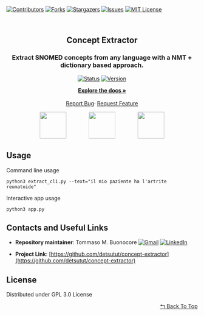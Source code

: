 <div id="top"></div>

[![Contributors][contributors-shield]][contributors-url]
[![Forks][forks-shield]][forks-url]
[![Stargazers][stars-shield]][stars-url]
[![Issues][issues-shield]][issues-url]
[![MIT License][license-shield]][license-url]

<br />
<div align="center">
  <h2>Concept Extractor</h2>
  <h3 align="center">Extract SNOMED concepts from any language with a NMT + dictionary based approach.</h3>
  
  [![Status][status-shield]][status-url]
  [![Version][version-shield]][version-url]

  <p align="center">
    <a href="https://github.com/detsutut/concept-extractor"><strong>Explore the docs »</strong></a><br/><br/>
    <a href="https://github.com/detsutut/concept-extractor/issues">Report Bug</a>·
    <a href="https://github.com/detsutut/concept-extractor/issues">Request Feature</a>
  </p>
</div>

<div align="center"><img src='app/assets/u.png' style='height:5em; min-width : 100px;'><span>&nbsp;&nbsp;&nbsp;&nbsp;&nbsp;&nbsp;</span><img src='app/assets/d.png' style='height:5em; padding-left:1%; padding-right:1%; min-width : 100px;'><span>&nbsp;&nbsp;&nbsp;&nbsp;&nbsp;&nbsp;</span><img src='app/assets/b.png' style='height:5em; min-width : 100px;'></div>

## Usage

Command line usage

```
python3 extract_cli.py --text="il mio paziente ha l'artrite reumatoide"
```

Interactive app usage

```
python3 app.py
```

## Contacts and Useful Links

*   **Repository maintainer**: Tommaso M. Buonocore  [![Gmail][gmail-shield]][gmail-url] [![LinkedIn][linkedin-shield]][linkedin-url]  

*   **Project Link**: [https://github.com/detsutut/concept-extractor](https://github.com/detsutut/concept-extractor)

<!-- LICENSE -->
## License

Distributed under GPL 3.0 License

<p align="right"><a href="#top">↰ Back To Top</a></p>


<!-- MARKDOWN LINKS -->
[contributors-shield]: https://img.shields.io/github/contributors/detsutut/concept-extractor.svg?style=for-the-badge
[contributors-url]: https://github.com/detsutut/concept-extractor/graphs/contributors
[status-shield]: https://img.shields.io/badge/Status-pre--alpha-blue
[status-url]: https://github.com/detsutut/concept-extractor/releases
[version-shield]: https://img.shields.io/github/v/release/detsutut/concept-extractor?include_prereleases
[version-url]: https://github.com/detsutut/concept-extractor/releases
[forks-shield]: https://img.shields.io/github/forks/detsutut/concept-extractor.svg?style=for-the-badge
[forks-url]: https://github.com/detsutut/concept-extractor/network/members
[stars-shield]: https://img.shields.io/github/stars/detsutut/concept-extractor.svg?style=for-the-badge
[stars-url]: https://github.com/detsutut/concept-extractor/stargazers
[issues-shield]: https://img.shields.io/github/issues/detsutut/concept-extractor.svg?style=for-the-badge
[issues-url]: https://github.com/detsutut/concept-extractor/issues
[license-shield]: https://img.shields.io/github/license/detsutut/concept-extractor.svg?style=for-the-badge
[license-url]: https://github.com/detsutut/concept-extractor/blob/master/concept-extractor/LICENSE
[linkedin-shield]: 	https://img.shields.io/badge/LinkedIn-0077B5?style=for-the-badge&logo=linkedin&logoColor=white
[linkedin-url]: https://linkedin.com/in/tbuonocore
[gmail-shield]: https://img.shields.io/badge/Gmail-D14836?style=for-the-badge&logo=gmail&logoColor=white
[gmail-url]: mailto:tommaso.buonocore@unipv.it
